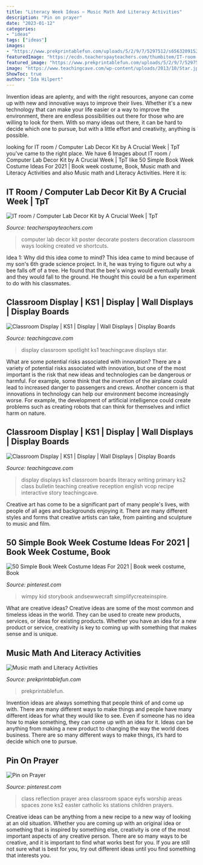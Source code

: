 ```yaml
---
title: "Literacy Week Ideas ~ Music Math And Literacy Activities"
description: "Pin on prayer"
date: "2023-01-12"
categories:
- "ideas"
tags: ["ideas"]
images:
- "https://www.prekprintablefun.com/uploads/5/2/9/7/5297512/s656320915217186071_p174_i3_w1024.jpeg"
featuredImage: "https://ecdn.teacherspayteachers.com/thumbitem/IT-room-Computer-Lab-Decor-Kit-1756837-1501329674/original-1756837-1.jpg"
featured_image: "https://www.prekprintablefun.com/uploads/5/2/9/7/5297512/s656320915217186071_p174_i3_w1024.jpeg"
image: "https://www.teachingcave.com/wp-content/uploads/2013/10/Star.jpg"
ShowToc: true
author: "Ida Hilpert"
---
```



Invention ideas are aplenty, and with the right resources, anyone can come up with new and innovative ways to improve their lives. Whether it's a new technology that can make your life easier or a way to improve the environment, there are endless possibilities out there for those who are willing to look for them. With so many ideas out there, it can be hard to decide which one to pursue, but with a little effort and creativity, anything is possible.

	

		
looking for IT room / Computer Lab Decor Kit by A Crucial Week | TpT you've came to the right place. We have 6 Images about IT room / Computer Lab Decor Kit by A Crucial Week | TpT like 50 Simple Book Week Costume Ideas For 2021 | Book week costume, Book, Music math and Literacy Activities and also Music math and Literacy Activities. Here it is:
		
    
## IT Room / Computer Lab Decor Kit By A Crucial Week | TpT

<img loading=lazy src="https://ecdn.teacherspayteachers.com/thumbitem/IT-room-Computer-Lab-Decor-Kit-1756837-1501329674/original-1756837-1.jpg" onerror="this.onerror=null;this.src='https://tse2.mm.bing.net/th?id=OIP.8ZPfYKM_bQxvboTV5qq6OAAAAA&amp;pid=15.1';" alt="IT room / Computer Lab Decor Kit by A Crucial Week | TpT">

_Source: teacherspayteachers.com_

>computer lab decor kit poster decorate posters decoration classroom ways looking created ve shortcuts. 

	

Idea 1: Why did this idea come to mind?
This idea came to mind because of my son's 6th grade science project. In it, he was trying to figure out why a bee falls off of a tree. He found that the bee's wings would eventually break and they would fall to the ground. He thought this could be a fun experiment to do with his classmates.

    
## Classroom Display | KS1 | Display | Wall Displays | Display Boards

<img loading=lazy src="https://www.teachingcave.com/wp-content/uploads/2013/10/Star.jpg" onerror="this.onerror=null;this.src='https://tse2.mm.bing.net/th?id=OIP.JSM7LuKsOx9R3LmZ2Li0awHaJ4&amp;pid=15.1';" alt="Classroom Display | KS1 | Display | Wall Displays | Display Boards">

_Source: teachingcave.com_

>display classroom spotlight ks1 teachingcave displays star. 

	

What are some potential risks associated with innovation?
There are a variety of potential risks associated with innovation, but one of the most important is the risk that new ideas and technologies can be dangerous or harmful. For example, some think that the invention of the airplane could lead to increased danger to passengers and crews. Another concern is that innovations in technology can help our environment become increasingly worse. For example, the development of artificial intelligence could create problems such as creating robots that can think for themselves and inflict harm on nature.

    
## Classroom Display | KS1 | Display | Wall Displays | Display Boards

<img loading=lazy src="http://www.teachingcave.com/wp-content/uploads/2013/10/Lit-display-1.jpg" onerror="this.onerror=null;this.src='https://tse1.mm.bing.net/th?id=OIP.ZrPETOqOuVEa2ItQe4IyCwHaJ6&amp;pid=15.1';" alt="Classroom Display | KS1 | Display | Wall Displays | Display Boards">

_Source: teachingcave.com_

>display displays ks1 classroom boards literacy writing primary ks2 class bulletin teaching creative reception english vcop recipe interactive story teachingcave. 

	

Creative art has come to be a significant part of many people's lives, with people of all ages and backgrounds enjoying it. There are many different styles and forms that creative artists can take, from painting and sculpture to music and film.

    
## 50 Simple Book Week Costume Ideas For 2021 | Book Week Costume, Book

<img loading=lazy src="https://i.pinimg.com/736x/77/e9/c6/77e9c6e7bc804536cd889a0c50f1ee5f.jpg" onerror="this.onerror=null;this.src='https://tse3.mm.bing.net/th?id=OIP.nCy7pJ-ehQ0X2kO3DlhmaQHaNK&amp;pid=15.1';" alt="50 Simple Book Week Costume Ideas For 2021 | Book week costume, Book">

_Source: pinterest.com_

>wimpy kid storybook andsewwecraft simplifycreateinspire. 

	

What are creative ideas?
Creative ideas are some of the most common and timeless ideas in the world. They can be used to create new products, services, or ideas for existing products. Whether you have an idea for a new product or service, creativity is key to coming up with something that makes sense and is unique.

    
## Music Math And Literacy Activities

<img loading=lazy src="https://www.prekprintablefun.com/uploads/5/2/9/7/5297512/s656320915217186071_p174_i3_w1024.jpeg" onerror="this.onerror=null;this.src='https://tse4.mm.bing.net/th?id=OIP.glokQvve6aW8-gC7F02CyAHaHa&amp;pid=15.1';" alt="Music math and Literacy Activities">

_Source: prekprintablefun.com_

>prekprintablefun. 

	

Invention ideas are always something that people think of and come up with. There are many different ways to make things and people have many different ideas for what they would like to see. Even if someone has no idea how to make something, they can come up with an idea for it. Ideas can be anything from making a new product to changing the way the world does business. There are so many different ways to make things, it’s hard to decide which one to pursue.

    
## Pin On Prayer

<img loading=lazy src="https://i.pinimg.com/736x/bc/32/5f/bc325fc50fd6f6300f90186830767180--ks-classroom-classroom-ideas.jpg" onerror="this.onerror=null;this.src='https://tse2.mm.bing.net/th?id=OIP.RQFCEhLvrnwHKz2Sn1nX0QHaJ6&amp;pid=15.1';" alt="Pin on Prayer">

_Source: pinterest.com_

>class reflection prayer area classroom space eyfs worship areas spaces zone ks2 easter catholic ks stations children prayers. 

	

Creative ideas can be anything from a new recipe to a new way of looking at an old situation. Whether you are coming up with an original idea or something that is inspired by something else, creativity is one of the most important aspects of any creative person. There are so many ways to be creative, and it is important to find what works best for you. If you are still not sure what is best for you, try out different ideas until you find something that interests you.

